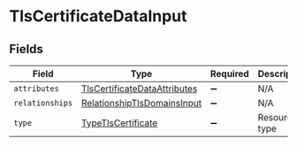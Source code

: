 # TlsCertificateDataInput


## Fields

| Field                                                                               | Type                                                                                | Required                                                                            | Description                                                                         |
| ----------------------------------------------------------------------------------- | ----------------------------------------------------------------------------------- | ----------------------------------------------------------------------------------- | ----------------------------------------------------------------------------------- |
| `attributes`                                                                        | [TlsCertificateDataAttributes](../../models/shared/tlscertificatedataattributes.md) | :heavy_minus_sign:                                                                  | N/A                                                                                 |
| `relationships`                                                                     | [RelationshipTlsDomainsInput](../../models/shared/relationshiptlsdomainsinput.md)   | :heavy_minus_sign:                                                                  | N/A                                                                                 |
| `type`                                                                              | [TypeTlsCertificate](../../models/shared/typetlscertificate.md)                     | :heavy_minus_sign:                                                                  | Resource type                                                                       |